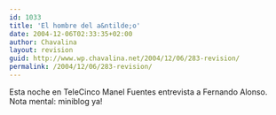 ```yaml
---
id: 1033
title: 'El hombre del a&ntilde;o'
date: 2004-12-06T02:33:35+02:00
author: Chavalina
layout: revision
guid: http://www.wp.chavalina.net/2004/12/06/283-revision/
permalink: /2004/12/06/283-revision/
---
```

Esta noche en TeleCinco Manel Fuentes entrevista a Fernando Alonso.  
Nota mental: miniblog ya!
